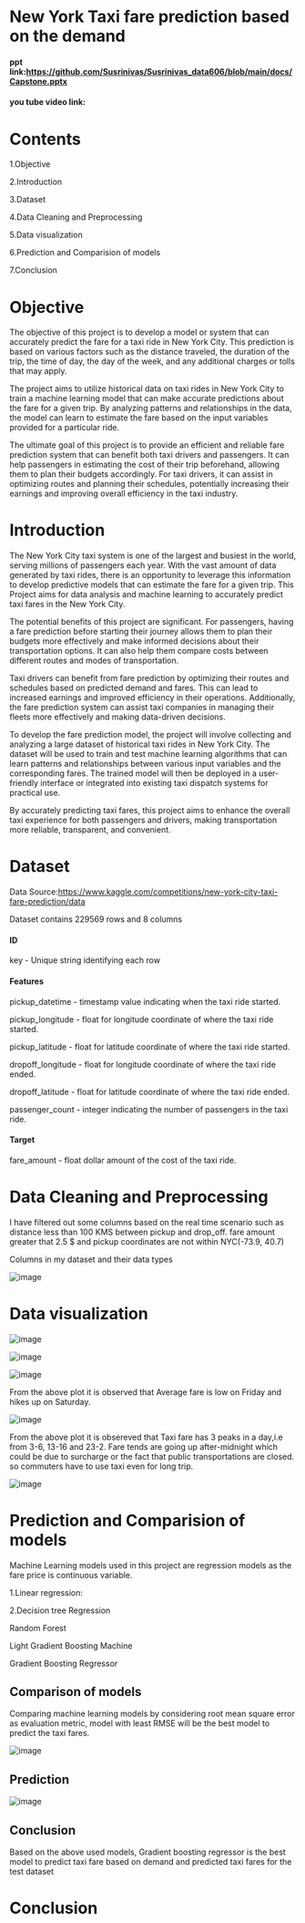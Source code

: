 
# New York Taxi fare prediction based on the demand

#### ppt link:https://github.com/Susrinivas/Susrinivas_data606/blob/main/docs/Capstone.pptx

#### you tube video link:

# Contents

1.Objective

2.Introduction

3.Dataset

4.Data Cleaning and Preprocessing 

5.Data visualization

6.Prediction and Comparision of models

7.Conclusion

# Objective

The objective of this project is to develop a model or system that can accurately predict the fare for a taxi ride in New York City. This prediction is based on various factors such as the distance traveled, the duration of the trip, the time of day, the day of the week, and any additional charges or tolls that may apply.

The project aims to utilize historical data on taxi rides in New York City to train a machine learning model that can make accurate predictions about the fare for a given trip. By analyzing patterns and relationships in the data, the model can learn to estimate the fare based on the input variables provided for a particular ride.

The ultimate goal of this project is to provide an efficient and reliable fare prediction system that can benefit both taxi drivers and passengers. It can help passengers in estimating the cost of their trip beforehand, allowing them to plan their budgets accordingly. For taxi drivers, it can assist in optimizing routes and planning their schedules, potentially increasing their earnings and improving overall efficiency in the taxi industry.


# Introduction

The New York City taxi system is one of the largest and busiest in the world, serving millions of passengers each year. With the vast amount of data generated by taxi rides, there is an opportunity to leverage this information to develop predictive models that can estimate the fare for a given trip. This Project aims for data analysis and machine learning to accurately predict taxi fares in the New York City.

The potential benefits of this project are significant. For passengers, having a fare prediction before starting their journey allows them to plan their budgets more effectively and make informed decisions about their transportation options. It can also help them compare costs between different routes and modes of transportation.

Taxi drivers can benefit from fare prediction by optimizing their routes and schedules based on predicted demand and fares. This can lead to increased earnings and improved efficiency in their operations. Additionally, the fare prediction system can assist taxi companies in managing their fleets more effectively and making data-driven decisions.

To develop the fare prediction model, the project will involve collecting and analyzing a large dataset of historical taxi rides in New York City. The dataset will be used to train and test machine learning algorithms that can learn patterns and relationships between various input variables and the corresponding fares. The trained model will then be deployed in a user-friendly interface or integrated into existing taxi dispatch systems for practical use.

By accurately predicting taxi fares, this project aims to enhance the overall taxi experience for both passengers and drivers, making transportation more reliable, transparent, and convenient.


# Dataset

Data Source:https://www.kaggle.com/competitions/new-york-city-taxi-fare-prediction/data

Dataset contains 229569 rows and 8 columns 

#### ID

key - Unique string identifying each row

#### Features

pickup_datetime - timestamp value indicating when the taxi ride started.

pickup_longitude - float for longitude coordinate of where the taxi ride started.

pickup_latitude - float for latitude coordinate of where the taxi ride started.

dropoff_longitude - float for longitude coordinate of where the taxi ride ended.

dropoff_latitude - float for latitude coordinate of where the taxi ride ended.

passenger_count - integer indicating the number of passengers in the taxi ride.

#### Target

fare_amount - float dollar amount of the cost of the taxi ride. 


# Data Cleaning and Preprocessing 


I have filtered out some columns based on the real time scenario such as distance less than 100 KMS between pickup and drop_off. fare amount greater that 2.5 $ and pickup coordinates are not within NYC(-73.9, 40.7)

Columns in my dataset and their data types

![image](https://github.com/Susrinivas/Susrinivas_data606/assets/79036336/94b22a1c-e010-42d5-ae73-c3e6d9c9f962)







# Data visualization

![image](https://github.com/Susrinivas/Susrinivas_data606/assets/79036336/5d002a85-64e2-4993-af3f-5b7329de66f9)


![image](https://github.com/Susrinivas/Susrinivas_data606/assets/79036336/777c9343-386f-4250-919e-efb55fdc2f85)


![image](https://github.com/Susrinivas/Susrinivas_data606/assets/79036336/f2973324-8bdf-4258-8245-e2ea231231da)

From the above plot it is observed that Average fare is low on Friday and hikes up on Saturday.


![image](https://github.com/Susrinivas/Susrinivas_data606/assets/79036336/6881b19f-c7e2-429a-ba7d-37039aca3315)

From the above plot it is obsereved that Taxi fare has 3 peaks in a day,i.e from 3-6, 13-16 and 23-2. Fare tends are going up after-midnight which could be due to surcharge or the fact that public transportations are closed. so commuters have to use taxi even for long trip.


![image](https://github.com/Susrinivas/Susrinivas_data606/assets/79036336/0d5d5068-17cc-48a6-ace1-2986f9a18331)




# Prediction and Comparision of models

Machine Learning models used in this project are regression models as the fare price is continuous variable.

1.Linear regression: 


  
 
 
  
  2.Decision tree Regression


  
 
 
  
  Random Forest


  
 
 
  
  Light Gradient Boosting Machine


  
 
 
  
  Gradient Boosting Regressor


## Comparison of models

Comparing machine learning models by considering root mean square error as evaluation metric, model with least RMSE will be the best model to predict the taxi fares.

![image](https://github.com/Susrinivas/Susrinivas_data606/assets/79036336/3eac0b3a-fe03-42e8-8834-2f10ca24e444)

## Prediction

![image](https://github.com/Susrinivas/Susrinivas_data606/assets/79036336/44fdcd43-32d2-4005-b45a-b878e492900e)


## Conclusion

Based on the above used models, Gradient boosting regressor is the best model to predict taxi fare based on demand and predicted taxi fares for the test dataset



  
 


# Conclusion

